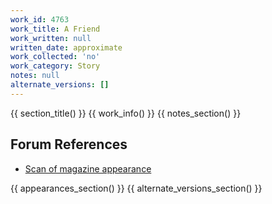 ```yaml
---
work_id: 4763
work_title: A Friend
work_written: null
written_date: approximate
work_collected: 'no'
work_category: Story
notes: null
alternate_versions: []
---
```


{{ section_title() }}
{{ work_info() }}
{{ notes_section() }}
## Forum References
- [Scan of magazine appearance](https://bukowskiforum.com/threads/poems-a-friend-and-a-bad-night-for-my-buddy-from-wormwood-81-82-1981.12737/)

{{ appearances_section() }}
{{ alternate_versions_section() }}